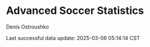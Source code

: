 # Advanced Soccer Statistics
Denis Ostroushko

<!-- gfm -->

Last successful data update: 2025-03-06 05:14:14 CST
